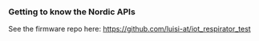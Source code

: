 ### Getting to know the Nordic APIs

See the firmware repo here: https://github.com/luisi-at/iot_respirator_test